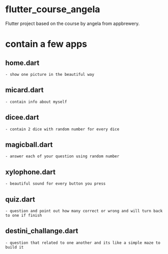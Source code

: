 # flutter_course_angela

Flutter project based on the course by angela from appbrewery.

# contain a few apps

## home.dart
    - show one picture in the beautiful way

## micard.dart
    - contain info about myself

## dicee.dart
    - contain 2 dice with random number for every dice

## magicball.dart
    - answer each of your question using random number

## xylophone.dart
    - beautiful sound for every button you press

## quiz.dart
    - question and point out how many correct or wrong and will turn back to one if finish

## destini_challange.dart
    - question that related to one another and its like a simple maze to build it
